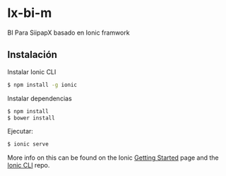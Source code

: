 lx-bi-m
=====================

BI Para SiipapX basado en Ionic framwork

## Instalación


Instalar Ionic CLI

```bash
$ npm install -g ionic
```
Instalar dependencias

```bash
$ npm install 
$ bower install
```

Ejecutar:

```bash
$ ionic serve
```

More info on this can be found on the Ionic [Getting Started](http://ionicframework.com/getting-started) page and the [Ionic CLI](https://github.com/driftyco/ionic-cli) repo.

